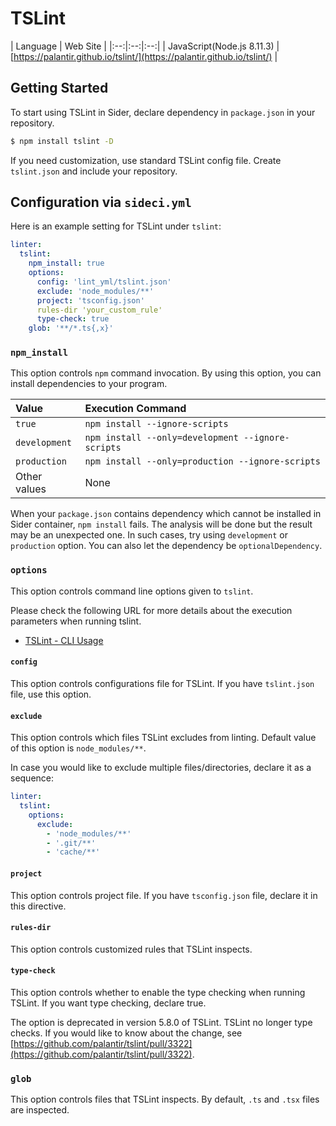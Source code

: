 # TSLint

| Language | Web Site |
|:--:|:--:|:--:|
| JavaScript(Node.js 8.11.3) | [https://palantir.github.io/tslint/](https://palantir.github.io/tslint/) |

## Getting Started

To start using TSLint in Sider, declare dependency in `package.json` in your repository.

```bash
$ npm install tslint -D
```

If you need customization, use standard TSLint config file. Create `tslint.json` and include your repository.

## Configuration via `sideci.yml`

Here is an example setting for TSLint under `tslint`:

```yaml
linter:
  tslint:
    npm_install: true
    options:
      config: 'lint_yml/tslint.json'
      exclude: 'node_modules/**'
      project: 'tsconfig.json'
      rules-dir 'your_custom_rule'
      type-check: true
    glob: '**/*.ts{,x}'
```

### `npm_install`

This option controls `npm` command invocation. By using this option, you can install dependencies to your program.

|Value|Execution Command|
|:---|:---|
|`true`|`npm install --ignore-scripts`|
|`development`|`npm install --only=development --ignore-scripts`|
|`production`|`npm install --only=production --ignore-scripts`|
|Other values|None|

When your `package.json` contains dependency which cannot be installed in Sider container, `npm install` fails. The analysis will be done but the result may be an unexpected one. In such cases, try using `development` or `production` option. You can also let the dependency be `optionalDependency`.

### `options`

This option controls command line options given to `tslint`.

Please check the following URL for more details about the execution parameters when running tslint.

* [TSLint - CLI Usage](https://palantir.github.io/tslint/usage/cli/#cli-usage)

#### `config`

This option controls configurations file for TSLint. If you have `tslint.json` file, use this option.

#### `exclude`

This option controls which files TSLint excludes from linting. Default value of this option is `node_modules/**`.

In case you would like to exclude multiple files/directories, declare it as a sequence:

```yaml
linter:
  tslint:
    options:
      exclude:
        - 'node_modules/**'
        - '.git/**'
        - 'cache/**'
```

#### `project`

This option controls project file. If you have `tsconfig.json` file, declare it in this directive.

#### `rules-dir`

This option controls customized rules that TSLint inspects.

#### `type-check`

This option controls whether to enable the type checking when running TSLint. If you want type checking, declare true.

The option is deprecated in version 5.8.0 of TSLint. TSLint no longer type checks. If you would like to know about the change, see [https://github.com/palantir/tslint/pull/3322](https://github.com/palantir/tslint/pull/3322).

### `glob`

This option controls files that TSLint inspects. By default, `.ts` and `.tsx` files are inspected.

